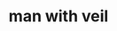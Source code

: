 ---
layout: smileys&emotion
title: man with veil
emoji: man_with_veil
permalink: 👰‍♂️.html
image: assets/img/3moji/man_with_veil.png
---